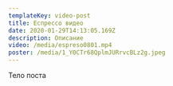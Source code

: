 ```yaml
---
templateKey: video-post
title: Еспрессо видео
date: 2020-01-29T14:13:05.169Z
description: Описание
video: /media/espreso0801.mp4
poster: /media/1_Y0CTr68QplmJURrvcBLz2g.jpeg
---
```

Тело поста
